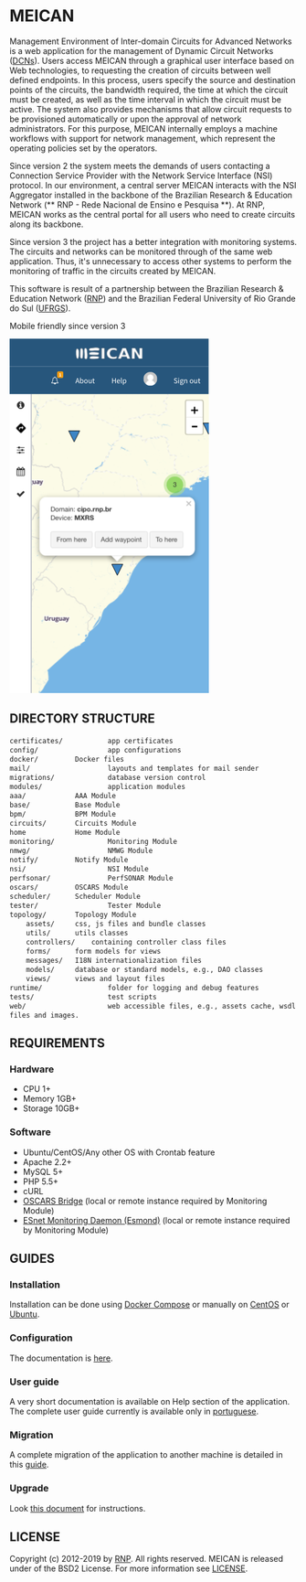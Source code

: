 # MEICAN

Management Environment of Inter-domain Circuits for Advanced Networks is a web application for the management of Dynamic Circuit Networks ([DCNs](https://en.wikipedia.org/wiki/Dynamic_circuit_network)). Users access MEICAN through a graphical user interface based on Web technologies, to requesting the creation of circuits between well defined endpoints. In this process, users specify the source and destination points of the circuits, the bandwidth required, the time at which the circuit must be created, as well as the time interval in which the circuit must be active. The system also provides mechanisms that allow circuit requests to be provisioned automatically or upon the approval of network administrators. For this purpose, MEICAN internally employs a machine workflows with support for network management, which represent the operating policies set by the operators.

Since version 2 the system meets the demands of users contacting a Connection Service Provider with the Network Service Interface (NSI) protocol. In our environment, a central server MEICAN interacts with the NSI Aggregator installed in the backbone of the Brazilian Research & Education Network (** RNP - Rede Nacional de Ensino e Pesquisa **). At RNP, MEICAN works as the central portal for all users who need to create circuits along its backbone.

Since version 3 the project has a better integration with monitoring systems. The circuits and networks can be monitored through of the same web application. Thus, it's unnecessary to access other systems to perform the monitoring of traffic in the circuits created by MEICAN.

This software is result of a partnership between the Brazilian Research & Education Network ([RNP](http://www.rnp.br)) and the Brazilian Federal University of Rio Grande do Sul ([UFRGS](http://www.ufrgs.br)).

Mobile friendly since version 3

![Alt text](/docs/mobile.png)

## DIRECTORY STRUCTURE

```
certificates/       	app certificates
config/             	app configurations
docker/			Docker files
mail/               	layouts and templates for mail sender
migrations/         	database version control
modules/            	application modules
aaa/			AAA Module
base/			Base Module
bpm/			BPM Module
circuits/		Circuits Module
home			Home Module
monitoring/         	Monitoring Module
nmwg/               	NMWG Module
notify/			Notify Module
nsi/                	NSI Module
perfsonar/          	PerfSONAR Module
oscars/			OSCARS Module
scheduler/		Scheduler Module
tester/             	Tester Module
topology/		Topology Module
	assets/		css, js files and bundle classes
	utils/		utils classes
	controllers/	containing controller class files
	forms/		form models for views
	messages/	I18N internationalization files
	models/		database or standard models, e.g., DAO classes
	views/		views and layout files
runtime/            	folder for logging and debug features
tests/              	test scripts
web/                	web accessible files, e.g., assets cache, wsdl files and images.
```

## REQUIREMENTS

### Hardware

- CPU 1+
- Memory 1GB+
- Storage 10GB+

### Software

- Ubuntu/CentOS/Any other OS with Crontab feature
- Apache 2.2+
- MySQL 5+ 
- PHP 5.5+
- cURL
- [OSCARS Bridge](https://github.com/ufrgs-hyman/oscars-bridge) (local or remote instance required by Monitoring Module)
- [ESnet Monitoring Daemon (Esmond)](https://github.com/esnet/esmond) (local or remote instance required by Monitoring Module)

## GUIDES

### Installation

Installation can be done using [Docker Compose](https://github.com/ufrgs-hyman/meican/blob/master/docker/README.md) or manually on [CentOS](https://github.com/ufrgs-hyman/meican/blob/master/docs/guide/installation-centos.md) or [Ubuntu](https://github.com/ufrgs-hyman/meican/blob/master/docs/guide/installation-ubuntu.md).

### Configuration

The documentation is [here](https://github.com/ufrgs-hyman/meican/blob/master/docs/guide/configuration.md).

### User guide

A very short documentation is available on Help section of the application. The complete user guide currently is available only in [portuguese](https://wiki.rnp.br/display/secipo/Guia+MEICAN).

### Migration

A complete migration of the application to another machine is detailed in this [guide](https://github.com/ufrgs-hyman/meican/blob/master/docs/guide/migration.md).

### Upgrade

Look [this document](https://github.com/ufrgs-hyman/meican/blob/master/docs/guide/upgrade.md) for instructions.

## LICENSE

Copyright (c) 2012-2019 by [RNP](http://www.rnp.br).
All rights reserved. MEICAN is released under of the BSD2 License. For more information see [LICENSE](https://github.com/ufrgs-hyman/meican/blob/master/LICENSE.md).

